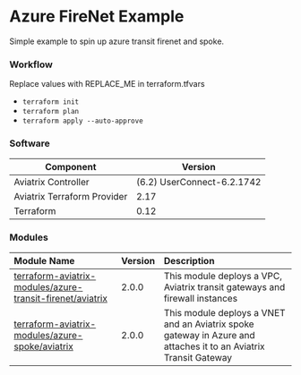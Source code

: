 # Azure FireNet Example

Simple example to spin up azure transit firenet and spoke.

### Workflow

Replace values with REPLACE_ME in terraform.tfvars

- ```terraform init```
- ```terraform plan```
- ```terraform apply --auto-approve```

### Software 

Component | Version
--- | ---
Aviatrix Controller | (6.2) UserConnect-6.2.1742 
Aviatrix Terraform Provider | 2.17
Terraform | 0.12

### Modules

Module Name | Version | Description
:--- | :--- | :---
[terraform-aviatrix-modules/azure-transit-firenet/aviatrix](https://registry.terraform.io/modules/tterraform-aviatrix-modules/azure-transit-firenet/aviatrix/2.0.0) | 2.0.0 | This module deploys a VPC, Aviatrix transit gateways and firewall instances
[terraform-aviatrix-modules/azure-spoke/aviatrix](https://registry.terraform.io/modules/terraform-aviatrix-modules/azure-spoke/aviatrix/2.0.0) | 2.0.0 | This module deploys a VNET and an Aviatrix spoke gateway in Azure and attaches it to an Aviatrix Transit Gateway
